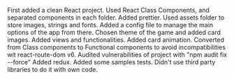 First added a clean React project.
Used React Class Components, and separated components in each folder.
Added prettier.
Used assets folder to store images, strings and fonts.
Added a config file to manage the main options of the app from there.
Chosen theme of the game and added card images.
Added views and functionalities.
Added card animation.
Converted from Class components to Functional components to avoid incompatibilities wit react-route-dom v6.
Audited vulnerabilities of project with "npm audit fix --force"
Added redux.
Added some samples tests.
Didn't use third party libraries to do it with own code.
